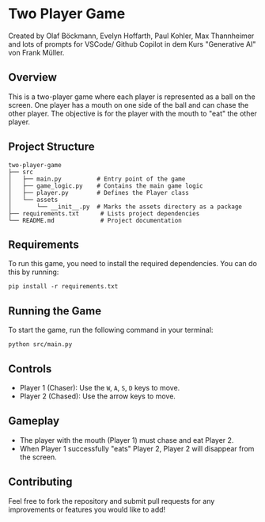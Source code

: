 # Two Player Game
Created by  Olaf Böckmann, Evelyn Hoffarth, Paul Kohler, Max Thannheimer and lots of prompts for VSCode/ Github Copilot in dem Kurs "Generative AI" von Frank Müller.

## Overview
This is a two-player game where each player is represented as a ball on the screen. One player has a mouth on one side of the ball and can chase the other player. The objective is for the player with the mouth to "eat" the other player.

## Project Structure
```
two-player-game
├── src
│   ├── main.py          # Entry point of the game
│   ├── game_logic.py    # Contains the main game logic
│   ├── player.py        # Defines the Player class
│   └── assets
│       └── __init__.py  # Marks the assets directory as a package
├── requirements.txt      # Lists project dependencies
└── README.md             # Project documentation
```

## Requirements
To run this game, you need to install the required dependencies. You can do this by running:

```
pip install -r requirements.txt
```

## Running the Game
To start the game, run the following command in your terminal:

```
python src/main.py
```

## Controls
- Player 1 (Chaser): Use the `W`, `A`, `S`, `D` keys to move.
- Player 2 (Chased): Use the arrow keys to move.

## Gameplay
- The player with the mouth (Player 1) must chase and eat Player 2.
- When Player 1 successfully "eats" Player 2, Player 2 will disappear from the screen.

## Contributing
Feel free to fork the repository and submit pull requests for any improvements or features you would like to add!